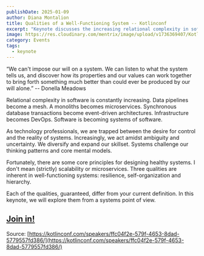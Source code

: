 ```yaml
---
publishDate: 2025-01-09
author: Diana Montalion
title: Qualities of a Well-Functioning System -- Kotlinconf
excerpt: "Keynote discusses the increasing relational complexity in software and emphasizes three essential qualities of well-functioning systems: resilience, self-organization, and hierarchy, which challenge traditional thinking and promote better outcomes through collaboration with the system's inherent properties."
image: https://res.cloudinary.com/mentrix/image/upload/v1736369407/KotlinConf_2025_z12mbm.png
category: Events
tags:
  - keynote
---
```


“We can't impose our will on a system. We can listen to what the system tells us, and discover how its properties and our values can work together to bring forth something much better than could ever be produced by our will alone.” -- Donella Meadows

Relational complexity in software is constantly increasing. Data pipelines become a mesh. A monoliths becomes microservices. Synchronous database transactions become event-driven architectures. Infrastructure becomes DevOps. Software is becoming systems of software.

As technology professionals, we are trapped between the desire for control and the reality of systems. Increasingly, we act amidst ambiguity and uncertainty. We diversify and expand our skillset. Systems challenge our thinking patterns and core mental models.

Fortunately, there are some core principles for designing healthy systems. I don't mean (strictly) scalability or microservices. Three qualities are inherent in well-functioning systems: resilience, self-organization and hierarchy.

Each of the qualities, guaranteed, differ from your current definition. In this keynote, we will explore them from a systems point of view.

## [Join in!](https://kotlinconf.com/registration/)

Source: [https://kotlinconf.com/speakers/ffc04f2e-579f-4653-8dad-5779557fd386/](https://kotlinconf.com/speakers/ffc04f2e-579f-4653-8dad-5779557fd386/)
